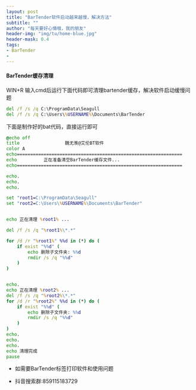 ```yaml
---
layout: post
title: "BarTender软件启动越来越慢，解决方法"
subtitle: ""
author: "每天要好心情哦，我的朋友"
header-img: "img/tu/home-blue.jpg"
header-mask: 0.4
tags:
- BarTender
- 
---
```

#### BarTender缓存清理

WIN+R 输入cmd后运行下面代码即可清理bartender缓存，解决软件启动缓慢问题

```cmd
del /f /s /q C:\ProgramData\Seagull
del /f /s /q C:\Users\%USERNAME%\Documents\BarTender
```

下面是制作好的bat代码，直接运行即可

```bat
@echo off
title                 魏无羡@艾伦BT软件                         
color A
echo==============================================================
echo          正在准备清空BarTender缓存文件...
echo==============================================================

echo.
echo.
echo.

set "root1=C:\ProgramData\Seagull"
set "root2=C:\Users\%USERNAME%\Documents\BarTender"


echo 正在清理 %root1% ...

del /f /s /q "%root1%\*.*"

for /d /r "%root1%" %%d in (*) do (
    if exist "%%d" (
        echo 删除子文件夹: %%d
        rmdir /s /q "%%d"
    )
)


echo.
echo 正在清理 %root2% ...
del /f /s /q "%root2%\*.*"
for /d /r "%root2%" %%d in (*) do (
    if exist "%%d" (
        echo 删除子文件夹: %%d
        rmdir /s /q "%%d"
    )
)
echo.
echo.
echo.
echo 清理完成
pause


```


- 如需要BarTender标签打印软件和使用问题

- 抖音搜索群:859115183729

